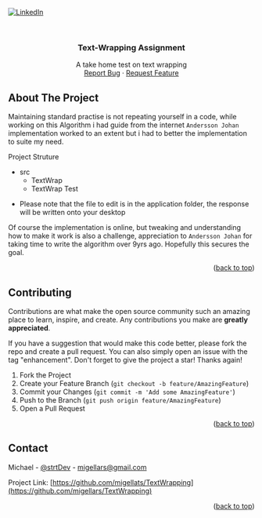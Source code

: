 <div id="top"></div>
<!--
*** Thanks for checking out the Best-README-Template. If you have a suggestion
*** that would make this better, please fork the repo and create a pull request
*** or simply open an issue with the tag "enhancement".
*** Don't forget to give the project a star!
*** Thanks again! Now go create something AMAZING! :D
-->

<!-- PROJECT SHIELDS -->
<!--
*** I'm using markdown "reference style" links for readability.
*** Reference links are enclosed in brackets [ ] instead of parentheses ( ).
*** See the bottom of this document for the declaration of the reference variables
*** for contributors-url, forks-url, etc. This is an optional, concise syntax you may use.
*** https://www.markdownguide.org/basic-syntax/#reference-style-links
-->

[![LinkedIn][linkedin-shield]][linkedin-url]

<!-- PROJECT LOGO -->
<br />
<div align="center">
  
  <h3 align="center">Text-Wrapping Assignment</h3>

  <p align="center">
    A take home test on text wrapping
    <br />
    <a href="https://github.com/migellars/TextWrapping/issues">Report Bug</a>
    ·
    <a href="https://github.com/migellars/TextWrapping/issues">Request Feature</a>
  </p>
</div>

<!-- ABOUT THE PROJECT -->

## About The Project

Maintaining standard practise is not repeating yourself in a code, while working on this Algorithm i had guide from the internet `Andersson Johan` implementation worked to an extent but i had to better the implementation to suite my need.

Project Struture

- src
  - TextWrap
  - TextWrap Test

* Please note that the file to edit is in the application folder, the response will be written onto your desktop

Of course the implementation is online, but tweaking and understanding how to make it work is also a challenge, appreciation to `Andersson Johan` for taking time to write the algorithm over 9yrs ago. Hopefully this secures the goal.

<p align="right">(<a href="#top">back to top</a>)</p>

<!-- CONTRIBUTING -->

## Contributing

Contributions are what make the open source community such an amazing place to learn, inspire, and create. Any contributions you make are **greatly appreciated**.

If you have a suggestion that would make this code better, please fork the repo and create a pull request. You can also simply open an issue with the tag "enhancement".
Don't forget to give the project a star! Thanks again!

1. Fork the Project
2. Create your Feature Branch (`git checkout -b feature/AmazingFeature`)
3. Commit your Changes (`git commit -m 'Add some AmazingFeature'`)
4. Push to the Branch (`git push origin feature/AmazingFeature`)
5. Open a Pull Request

<p align="right">(<a href="#top">back to top</a>)</p>

<!-- CONTACT -->

## Contact

Michael - [@strtDev](https://twitter.com/strtDev) - migellars@gmail.com

Project Link: [https://github.com/migellats/TextWrapping](https://github.com/migellars/TextWrapping)

<p align="right">(<a href="#top">back to top</a>)</p>

<!-- MARKDOWN LINKS & IMAGES -->
<!-- https://www.markdownguide.org/basic-syntax/#reference-style-links -->

[linkedin-shield]: https://img.shields.io/badge/-LinkedIn-black.svg?style=for-the-badge&logo=linkedin&colorB=555
[linkedin-url]: https://linkedin.com/in/migel1234
[product-screenshot]: images/screenshot.png
